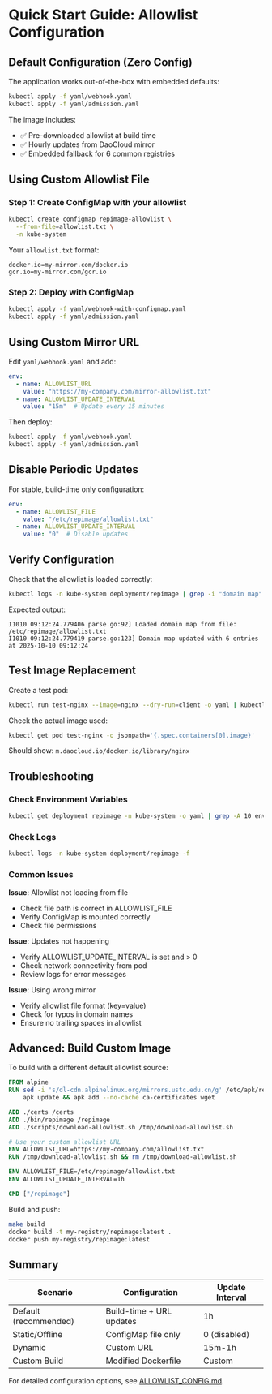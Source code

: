 # Quick Start Guide: Allowlist Configuration

## Default Configuration (Zero Config)

The application works out-of-the-box with embedded defaults:

```bash
kubectl apply -f yaml/webhook.yaml
kubectl apply -f yaml/admission.yaml
```

The image includes:
- ✅ Pre-downloaded allowlist at build time
- ✅ Hourly updates from DaoCloud mirror
- ✅ Embedded fallback for 6 common registries

## Using Custom Allowlist File

### Step 1: Create ConfigMap with your allowlist

```bash
kubectl create configmap repimage-allowlist \
  --from-file=allowlist.txt \
  -n kube-system
```

Your `allowlist.txt` format:
```
docker.io=my-mirror.com/docker.io
gcr.io=my-mirror.com/gcr.io
```

### Step 2: Deploy with ConfigMap

```bash
kubectl apply -f yaml/webhook-with-configmap.yaml
kubectl apply -f yaml/admission.yaml
```

## Using Custom Mirror URL

Edit `yaml/webhook.yaml` and add:

```yaml
env:
  - name: ALLOWLIST_URL
    value: "https://my-company.com/mirror-allowlist.txt"
  - name: ALLOWLIST_UPDATE_INTERVAL
    value: "15m"  # Update every 15 minutes
```

Then deploy:
```bash
kubectl apply -f yaml/webhook.yaml
kubectl apply -f yaml/admission.yaml
```

## Disable Periodic Updates

For stable, build-time only configuration:

```yaml
env:
  - name: ALLOWLIST_FILE
    value: "/etc/repimage/allowlist.txt"
  - name: ALLOWLIST_UPDATE_INTERVAL
    value: "0"  # Disable updates
```

## Verify Configuration

Check that the allowlist is loaded correctly:

```bash
kubectl logs -n kube-system deployment/repimage | grep -i "domain map"
```

Expected output:
```
I1010 09:12:24.779406 parse.go:92] Loaded domain map from file: /etc/repimage/allowlist.txt
I1010 09:12:24.779419 parse.go:123] Domain map updated with 6 entries at 2025-10-10 09:12:24
```

## Test Image Replacement

Create a test pod:

```bash
kubectl run test-nginx --image=nginx --dry-run=client -o yaml | kubectl apply -f -
```

Check the actual image used:

```bash
kubectl get pod test-nginx -o jsonpath='{.spec.containers[0].image}'
```

Should show: `m.daocloud.io/docker.io/library/nginx`

## Troubleshooting

### Check Environment Variables
```bash
kubectl get deployment repimage -n kube-system -o yaml | grep -A 10 env:
```

### Check Logs
```bash
kubectl logs -n kube-system deployment/repimage -f
```

### Common Issues

**Issue**: Allowlist not loading from file
- Check file path is correct in ALLOWLIST_FILE
- Verify ConfigMap is mounted correctly
- Check file permissions

**Issue**: Updates not happening
- Verify ALLOWLIST_UPDATE_INTERVAL is set and > 0
- Check network connectivity from pod
- Review logs for error messages

**Issue**: Using wrong mirror
- Verify allowlist file format (key=value)
- Check for typos in domain names
- Ensure no trailing spaces in allowlist

## Advanced: Build Custom Image

To build with a different default allowlist source:

```dockerfile
FROM alpine
RUN sed -i 's/dl-cdn.alpinelinux.org/mirrors.ustc.edu.cn/g' /etc/apk/repositories && \
    apk update && apk add --no-cache ca-certificates wget

ADD ./certs /certs
ADD ./bin/repimage /repimage
ADD ./scripts/download-allowlist.sh /tmp/download-allowlist.sh

# Use your custom allowlist URL
ENV ALLOWLIST_URL=https://my-company.com/allowlist.txt
RUN /tmp/download-allowlist.sh && rm /tmp/download-allowlist.sh

ENV ALLOWLIST_FILE=/etc/repimage/allowlist.txt
ENV ALLOWLIST_UPDATE_INTERVAL=1h

CMD ["/repimage"]
```

Build and push:
```bash
make build
docker build -t my-registry/repimage:latest .
docker push my-registry/repimage:latest
```

## Summary

| Scenario | Configuration | Update Interval |
|----------|--------------|-----------------|
| Default (recommended) | Build-time + URL updates | 1h |
| Static/Offline | ConfigMap file only | 0 (disabled) |
| Dynamic | Custom URL | 15m-1h |
| Custom Build | Modified Dockerfile | Custom |

For detailed configuration options, see [ALLOWLIST_CONFIG.md](ALLOWLIST_CONFIG.md).
